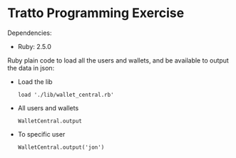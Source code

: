 # Tratto Programming Exercise

Dependencies:
* Ruby: 2.5.0

Ruby plain code to load all the users and wallets, and be available to output the data in json:

* Load the lib
  ```
  load './lib/wallet_central.rb'
  ```

* All users and wallets
  ```
  WalletCentral.output
  ```

* To specific user
  ```
  WalletCentral.output('jon')
  ```

<!-- And be able to exchange/transfer the wallet amounts through accounts.
For examples:
  * Jon wants to transfer 100 euros to Littlefinger, but Littlefinger don't have an Euro wallet, so he'll convert the amount to dollars and transfer the relative value to Littlefinger Dollars wallet.
  * Jon wants to transfer 500 dollars to Arya, which have a Dollars wallet, so he'll transfer the normal value.

The conversions should be applied when necessary, or just added in a simple public API, for example:
WalletCentral.transfer(jon, arya, 'USD', 500)

Test for edge cases, if Jon is trying to transfer real but don't have a wallet with this currency, what it should do?
What happens if it's trying to transfer more than his available amount?
The conversion is working correctly? Undoing it would restore the same value?


Feel free to create your own files/classes in the lib directory, and add all necessary tests, we only require a public API to be able to output data and do the transfers, such as:

WalletCentral.transfer(WalletJon, WalletArya, 'USD', 100.0)
WalletCentral.output # as json
WalletCentral.output("jon") # you can write this as you want to, we just want a filter to show the wallets and amounts for a specific user.

# Wallet Conversions resources

Feel free to define the conversions values as you want to, following as this:
* USD to BRL = 1 USD is 3.16 BRL
* USD to EUR = 1 USD is 0.80 EUR

# Publishing

Fork or clone this repository, add your modifications to your own repository and send the Github URL to us at thiago@kcapt.com.br
Please, create and write your commits as in real life, since we're going to review this too. -->
